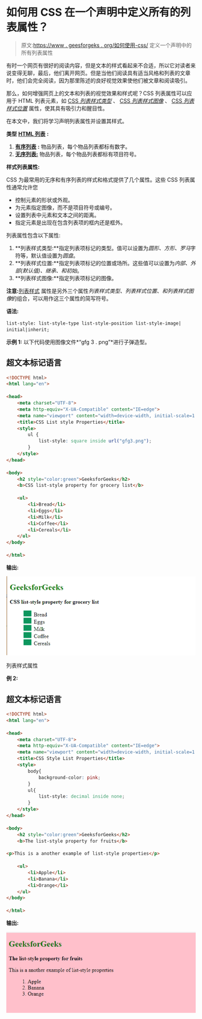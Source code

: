 # 如何用 CSS 在一个声明中定义所有的列表属性？

> 原文:[https://www . geesforgeks . org/如何使用-css/](https://www.geeksforgeeks.org/how-to-define-all-the-list-properties-in-one-declaration-using-css/) 定义一个声明中的所有列表属性

有时一个网页有很好的阅读内容，但是文本的样式看起来不合适，所以它对读者来说变得无聊，最后，他们离开网页。但是当他们阅读具有适当风格和列表的文章时，他们会完全阅读，因为那里陈述的良好视觉效果使他们被文章和阅读吸引。

那么，如何增强网页上的文本和列表的视觉效果和样式呢？CSS 列表属性可以应用于 HTML 列表元素，如 [CSS *列表样式类型*](https://www.geeksforgeeks.org/css-list-style-type-property/) 、 [CSS *列表样式图像*](https://www.geeksforgeeks.org/css-list-style-image-property/) 、 [CSS *列表样式位置*](https://www.geeksforgeeks.org/css-list-style-position-property/) 属性，使其具有吸引力和醒目性。

在本文中，我们将学习声明列表属性并设置其样式。

**类型** [**HTML 列表**](https://www.geeksforgeeks.org/css-lists/) **:**

1.  [**有序列表**](https://www.geeksforgeeks.org/html-ol-tag/) **:** 物品列表，每个物品列表都标有数字。
2.  [**无序列表:**](https://www.geeksforgeeks.org/how-to-create-an-unordered-list-in-html/) 物品列表，每个物品列表都标有项目符号。

**样式列表属性:**

CSS 为最常用的无序和有序列表的样式和格式提供了几个属性。这些 CSS 列表属性通常允许您

*   控制元素的形状或外观。
*   为元素指定图像，而不是项目符号或编号。
*   设置列表中元素和文本之间的距离。
*   指定元素是出现在包含列表项的框内还是框外。

列表属性包含以下属性:

1.  **列表样式类型:**指定列表项标记的类型。值可以设置为*圆形、方形、罗马*字符等，默认值设置为*圆盘*。
2.  **列表样式位置:**指定列表项标记的位置或场所。这些值可以设置为*内部、外部(默认值)、继承、*和*初始*。
3.  **列表样式图像:**指定列表项标记的图像。

**注意:**[列表样式](https://www.geeksforgeeks.org/css-list-style-property/) 属性是另外三个属性*列表样式类型、列表样式位置、*和*列表样式图像*的组合，可以用作这三个属性的简写符号。

**语法:**

```html
list-style: list-style-type list-style-position list-style-image|
initial|inherit;
```

**示例 1:** 以下代码使用图像文件*“gfg 3 . png”*进行子弹造型。

## 超文本标记语言

```html
<!DOCTYPE html>
<html lang="en">

<head>
    <meta charset="UTF-8">
    <meta http-equiv="X-UA-Compatible" content="IE=edge">
    <meta name="viewport" content="width=device-width, initial-scale=1.0">
    <title>CSS List style Properties</title>
    <style>
        ul {
            list-style: square inside url("gfg3.png");
        }
    </style>
</head>

<body>
    <h2 style="color:green">GeeksforGeeks</h2>
    <b>CSS list-style property for grocery list</b>

    <ul>
        <li>Bread</li>
        <li>Eggs</li>
        <li>Milk</li>
        <li>Coffee</li>
        <li>Cereals</li>
    </ul>
</body>

</html>
```

**输出:**

![](img/5721a1463e2f0d95f3e0b0293970524f.png)

列表样式属性

**例 2:**

## 超文本标记语言

```html
<!DOCTYPE html>
<html lang="en">

<head>
    <meta charset="UTF-8">
    <meta http-equiv="X-UA-Compatible" content="IE=edge">
    <meta name="viewport" content="width=device-width, initial-scale=1.0">
    <title>CSS Style List Properties</title>
    <style>
        body{
            background-color: pink;
        }
        ul{
            list-style: decimal inside none;
        }
    </style>
</head>

<body>
    <h2 style="color:green">GeeksforGeeks</h2>
    <b>The list-style property for fruits</b>

<p>This is a another example of list-style properties</p>

    <ul>
        <li>Apple</li>
        <li>Banana</li>
        <li>Orange</li>
    </ul>
</body>

</html>
```

**输出:**

![](img/5ab78c584ce9080d1521347e801a5676.png)